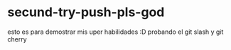 # secund-try-push-pls-god

esto es para demostrar mis uper habilidades :D
probando el git slash y git cherry